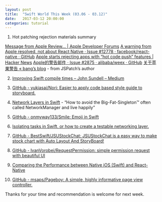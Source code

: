 ```yaml
---
layout: post
title:  "Swift World This Week (03.06 - 03.12)"
date:   2017-03-12 20:00:00
categories: tutorial
---
```


1. Hot patching rejection materials summary

[Message from Apple Review… | Apple Developer Forums](https://forums.developer.apple.com/thread/73640)
[A warning from Apple resolved, not about React Native · Issue #12778 · facebook/react-native · GitHub](https://github.com/facebook/react-native/issues/12778)
[Apple starts rejecting apps with “hot code push” features | Hacker News](https://news.ycombinator.com/item?id=13817557)
[Apple的警告邮件 · Issue #2875 · alibaba/weex · GitHub](https://github.com/alibaba/weex/issues/2875)
[关于苹果警告 «  bang’s blog](http://blog.cnbang.net/internet/3374/) - from JSPatch’s author

2. [Improving Swift compile times – John Sundell – Medium](https://medium.com/@johnsundell/improving-swift-compile-times-ee1d52fb9bd#.ytxrk1tfa)

3. [GitHub - yukiasai/Nori: Easier to apply code based style guide to storyboard.](https://github.com/yukiasai/Nori)

4. [Network Layers in Swift](https://medium.com/compileswift/network-layers-in-swift-7fc5628ff789#.jwad3rnvh) - “How to avoid the Big-Fat-Singleton™ often called NetworkManager and live happily”

5. [GitHub - onmyway133/Smile: Emoji in Swift](https://github.com/onmyway133/Smile)

6. [Isolating tasks in Swift, or how to create a testable networking layer.](https://medium.com/ios-os-x-development/isolating-tasks-in-swift-or-how-to-create-a-testable-networking-layer-d0380e69f7e3#.ud44frqnw)

7. [GitHub - BestSwift/JSUStockChat: JSUStockChat is a easy way to make stock chart with Auto Layout And StoryBoard!](https://github.com/BestSwift/JSUStockChat)

8. [GitHub - IvanVorobei/RequestPermission: simple permission request with beautiful UI](https://github.com/IvanVorobei/RequestPermission)

9.  [Comparing the Performance between Native iOS (Swift) and React-Native](https://medium.com/the-react-native-log/comparing-the-performance-between-native-ios-swift-and-react-native-7b5490d363e2#.30ynj3qbf)

10. [GitHub - msaps/Pageboy: A simple, highly informative page view controller.](https://github.com/msaps/Pageboy)

Thanks for your time and recommendation is welcome for next week.
